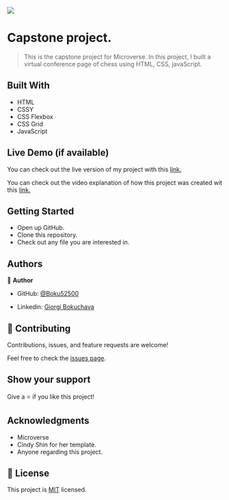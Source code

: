 ![](https://img.shields.io/badge/Microverse-blueviolet)

# Capstone project.

> This is the capstone project for Microverse. In this project, I built a virtual conference page of chess using HTML, CSS, javaScript.

## Built With

- HTML
- CSSY
- CSS Flexbox
- CSS Grid
- JavaScript

## Live Demo (if available)

You can check out the live version of my project with this [link.](https://boku52500.github.io/Capstone-project-1/)

You can check out the video explanation of how this project was created wit this [link.](https://www.veed.io/view/097cd8d8-5173-4e1f-931a-11081597ab13?sharingWidget=true)

## Getting Started

- Open up GitHub.
- Clone this repository.
- Check out any file you are interested in.

## Authors

👤 **Author**

- GitHub: [@Boku52500](https://github.com/Boku52500)

- Linkedin: [Giorgi Bokuchava](https://www.linkedin.com/in/giorgi-bokuchava-430252240/)



## 🤝 Contributing

Contributions, issues, and feature requests are welcome!

Feel free to check the [issues page](../../issues/).

## Show your support

Give a ⭐️ if you like this project!

## Acknowledgments

- Microverse
- Cindy Shin for her template.
- Anyone regarding this project.

## 📝 License

This project is [MIT](./LICENSE) licensed.
